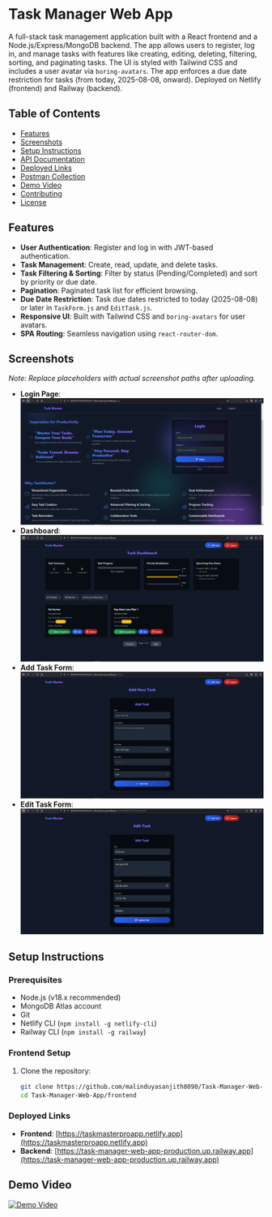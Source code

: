 # Task Manager Web App

A full-stack task management application built with a React frontend and a Node.js/Express/MongoDB backend. The app allows users to register, log in, and manage tasks with features like creating, editing, deleting, filtering, sorting, and paginating tasks. The UI is styled with Tailwind CSS and includes a user avatar via `boring-avatars`. The app enforces a due date restriction for tasks (from today, 2025-08-08, onward). Deployed on Netlify (frontend) and Railway (backend).

## Table of Contents
- [Features](#features)
- [Screenshots](#screenshots)
- [Setup Instructions](#setup-instructions)
- [API Documentation](#api-documentation)
- [Deployed Links](#deployed-links)
- [Postman Collection](#postman-collection)
- [Demo Video](#demo-video)
- [Contributing](#contributing)
- [License](#license)

## Features
- **User Authentication**: Register and log in with JWT-based authentication.
- **Task Management**: Create, read, update, and delete tasks.
- **Task Filtering & Sorting**: Filter by status (Pending/Completed) and sort by priority or due date.
- **Pagination**: Paginated task list for efficient browsing.
- **Due Date Restriction**: Task due dates restricted to today (2025-08-08) or later in `TaskForm.js` and `EditTask.js`.
- **Responsive UI**: Built with Tailwind CSS and `boring-avatars` for user avatars.
- **SPA Routing**: Seamless navigation using `react-router-dom`.

## Screenshots
*Note: Replace placeholders with actual screenshot paths after uploading.*

- **Login Page**: ![Login](frontend/screenshots/login.png)
- **Dashboard**: ![Dashboard](frontend/screenshots/dashboard.png)
- **Add Task Form**: ![Add Task](frontend/screenshots/add-task.png)
- **Edit Task Form**: ![Edit Task](frontend/screenshots/edit-task.png)

## Setup Instructions

### Prerequisites
- Node.js (v18.x recommended)
- MongoDB Atlas account
- Git
- Netlify CLI (`npm install -g netlify-cli`)
- Railway CLI (`npm install -g railway`)


### Frontend Setup
1. Clone the repository:
   ```bash
   git clone https://github.com/malinduyasanjith8090/Task-Manager-Web-App.git
   cd Task-Manager-Web-App/frontend

### Deployed Links
- **Frontend**: [https://taskmasterproapp.netlify.app](https://taskmasterproapp.netlify.app)
- **Backend**: [https://task-manager-web-app-production.up.railway.app](https://task-manager-web-app-production.up.railway.app)

## Demo Video
[![Demo Video](screenshots/video-thumbnail.png)](https://youtu.be/OeeLhdVApqE) 